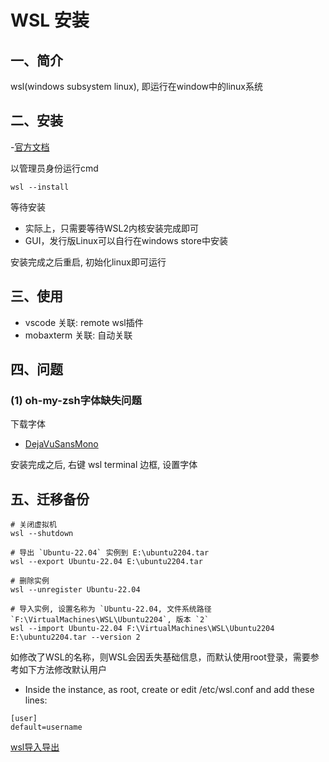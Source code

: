 # WSL 安装

## 一、简介

wsl(windows subsystem linux), 即运行在window中的linux系统

## 二、安装

-[官方文档](https://docs.microsoft.com/zh-cn/windows/wsl/install)

以管理员身份运行cmd

```
wsl --install
```

等待安装
- 实际上，只需要等待WSL2内核安装完成即可
- GUI，发行版Linux可以自行在windows store中安装

安装完成之后重启, 初始化linux即可运行

## 三、使用

- vscode 关联: remote wsl插件
- mobaxterm 关联: 自动关联

## 四、问题

### (1) oh-my-zsh字体缺失问题

下载字体
- [DejaVuSansMono](https://github.com/powerline/fonts/tree/master/DejaVuSansMono)

安装完成之后, 右键 wsl terminal 边框, 设置字体

## 五、迁移备份

```
# 关闭虚拟机
wsl --shutdown

# 导出 `Ubuntu-22.04` 实例到 E:\ubuntu2204.tar
wsl --export Ubuntu-22.04 E:\ubuntu2204.tar

# 删除实例
wsl --unregister Ubuntu-22.04

# 导入实例, 设置名称为 `Ubuntu-22.04, 文件系统路径 `F:\VirtualMachines\WSL\Ubuntu2204`, 版本 `2`
wsl --import Ubuntu-22.04 F:\VirtualMachines\WSL\Ubuntu2204 E:\ubuntu2204.tar --version 2
```

如修改了WSL的名称，则WSL会因丢失基础信息，而默认使用root登录，需要参考如下方法修改默认用户
- Inside the instance, as root, create or edit /etc/wsl.conf and add these lines:

```
[user]
default=username
```

[wsl导入导出](https://zhuanlan.zhihu.com/p/406917270)